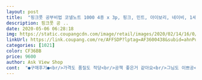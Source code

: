 ```yaml
---
layout: post 
title:  "핑크풋 공부비법 코넬노트 1000 4종 x 3p, 핑크, 민트, 아이보리, 네이비, 1세트" 
description: 핑크풋 공 ..
date: 2020-05-06 06:28:18 
img: https://static.coupangcdn.com/image/retail/images/2020/02/14/16/0/644030b9-efd0-47f6-aa4c-5394e09c7c7e.jpg 
linkUrl: https://link.coupang.com/re/AFFSDP?lptag=AF3600438&subid=ahnPublicAsk&pageKey=1276383954&itemId=2283001821&vendorItemId=70280111743&traceid=V0-113-44a315ad90fd1510 
categories: [1021] 
color: CF36BB 
price: 9600 
author: Ask View Shop 
cont:  "●구매후기●<br/>가격도 품질도 적당<br/>공책 좋은거 같아요<br/>그님도 이쁘공<br/>아이들이 정리하는데 많은 도움이 됩니다<br/>정리도 잘 할 수 있도록 되어 있네요<br/>" 
---
```

